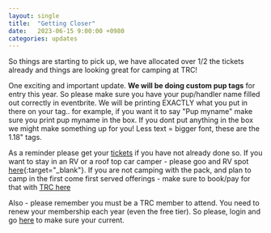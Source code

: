 ```yaml
---
layout: single
title:  "Getting Closer"
date:   2023-06-15 9:00:00 +0980
categories: updates
---
```

So things are starting to pick up, we have allocated over 1/2 the tickets already and things are looking great for camping at TRC!

One exciting and important update. **We will be doing custom pup tags** for entry this year. So please make sure you have your pup/handler name filled out correctly in eventbrite. We will be printing EXACTLY what you put in there on your tag.. for example, if you want it to say "Pup myname" make sure you print pup myname in the box. If you dont put anything in the box we might make something up for you! Less text = bigger font, these are the 1.18" tags.

As a reminder please get your [tickets](/tickets) if you have not already done so. If you want to stay in an RV or a roof top car camper - please goo and RV spot [here](https://www.roverpass.com/c/triangle-recreation-camp-granite-falls-wa/booking/){:target="_blank"}.  If you are not camping with the pack, and plan to camp in the first come first served offerings - make sure to book/pay for that with [TRC here](https://camptrc.org/Tent-Reservations)

Also - please remember you must be a TRC member to attend. You need to renew your membership each year (even the free tier). So please, login and go [here](https://camptrc.org/Sys/Profile) to make sure your current.

